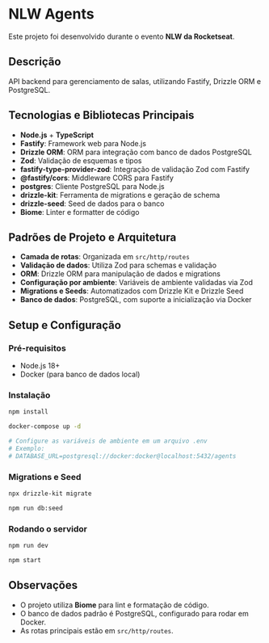 # NLW Agents

Este projeto foi desenvolvido durante o evento **NLW da Rocketseat**.

## Descrição

API backend para gerenciamento de salas, utilizando Fastify, Drizzle ORM e PostgreSQL.

## Tecnologias e Bibliotecas Principais

- **Node.js** + **TypeScript**
- **Fastify**: Framework web para Node.js
- **Drizzle ORM**: ORM para integração com banco de dados PostgreSQL
- **Zod**: Validação de esquemas e tipos
- **fastify-type-provider-zod**: Integração de validação Zod com Fastify
- **@fastify/cors**: Middleware CORS para Fastify
- **postgres**: Cliente PostgreSQL para Node.js
- **drizzle-kit**: Ferramenta de migrations e geração de schema
- **drizzle-seed**: Seed de dados para o banco
- **Biome**: Linter e formatter de código

## Padrões de Projeto e Arquitetura

- **Camada de rotas**: Organizada em `src/http/routes`
- **Validação de dados**: Utiliza Zod para schemas e validação
- **ORM**: Drizzle ORM para manipulação de dados e migrations
- **Configuração por ambiente**: Variáveis de ambiente validadas via Zod
- **Migrations e Seeds**: Automatizados com Drizzle Kit e Drizzle Seed
- **Banco de dados**: PostgreSQL, com suporte a inicialização via Docker

## Setup e Configuração

### Pré-requisitos

- Node.js 18+
- Docker (para banco de dados local)

### Instalação

```bash
npm install

docker-compose up -d

# Configure as variáveis de ambiente em um arquivo .env
# Exemplo:
# DATABASE_URL=postgresql://docker:docker@localhost:5432/agents
```

### Migrations e Seed

```bash
npx drizzle-kit migrate

npm run db:seed
```

### Rodando o servidor

```bash
npm run dev

npm start
```

## Observações

- O projeto utiliza **Biome** para lint e formatação de código.
- O banco de dados padrão é PostgreSQL, configurado para rodar em Docker.
- As rotas principais estão em `src/http/routes`.

